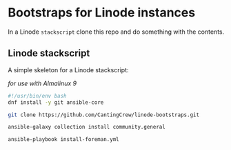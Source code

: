 # Bootstraps for Linode instances

In a Linode `stackscript` clone this repo and do something with the contents.

## Linode stackscript

A simple skeleton for a Linode stackscript:

_for use with Almalinux 9_

```sh
#!/usr/bin/env bash
dnf install -y git ansible-core

git clone https://github.com/CantingCrew/linode-bootstraps.git

ansible-galaxy collection install community.general

ansible-playbook install-foreman.yml


```
